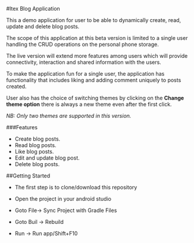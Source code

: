 #Itex Blog Application

This a demo application for user to be able to dynamically create, read, update and delete blog posts.

The scope of this application at this beta version is limited to a single user handling the CRUD operations on the personal phone storage.

The live version will extend more features among users which will provide connectivity, interaction and shared information with the users.

To make the application fun for a single user, the application has functionality that includes liking and adding comment uniquely to posts created. 

User also has the choice of switching themes by clicking on the **Change theme option** there is always a new theme even after the first click.

*NB: Only two themes are supported in this version.*

###Features
- Create blog posts.
- Read blog posts.
- Like blog posts.
- Edit and update blog post.
- Delete blog posts.

##Getting Started

- The first step is to clone/download this repository

- Open the project in your android studio

- Goto File-> Sync Project with Gradle Files

- Goto Buil -> Rebuild

- Run -> Run app/Shift+F10